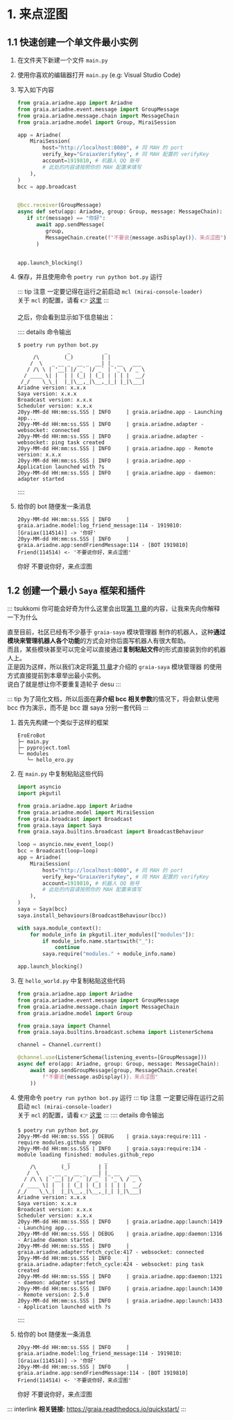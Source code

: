 # 1. 来点涩图

## 1.1 快速创建一个单文件最小实例

1. 在文件夹下新建一个文件 `main.py`
2. 使用你喜欢的编辑器打开 `main.py` (e.g: Visual Studio Code)
3. 写入如下内容

   ```python
   from graia.ariadne.app import Ariadne
   from graia.ariadne.event.message import GroupMessage
   from graia.ariadne.message.chain import MessageChain
   from graia.ariadne.model import Group, MiraiSession

   app = Ariadne(
       MiraiSession(
           host="http://localhost:8080", # 同 MAH 的 port
           verify_key="GraiaxVerifyKey", # 同 MAH 配置的 verifyKey
           account=1919810, # 机器人 QQ 账号
           # 此处的内容请按照你的 MAH 配置来填写
       ),
   )
   bcc = app.broadcast


   @bcc.receiver(GroupMessage)
   async def setu(app: Ariadne, group: Group, message: MessageChain):
      if str(message) == "你好":
         await app.sendMessage(
            group,
            MessageChain.create(f"不要说{message.asDisplay()}，来点涩图"),
         )


   app.launch_blocking()
   ```

4. 保存，并且使用命令 `poetry run python bot.py` 运行

   ::: tip 注意
   一定要记得在运行之前启动 `mcl (mirai-console-loader)`  
   关于 `mcl` 的配置，请看 :point_right: [这里](../before/Q&A.md#_3-关于-mirai-环境)
   :::

   之后，你会看到显示如下信息输出：

   :::: details 命令输出

   ```txt:no-line-numbers
   $ poetry run python bot.py
                   _           _
        /\        (_)         | |
       /  \   _ __ _  __ _  __| |_ __   ___
      / /\ \ | '__| |/ _` |/ _` | '_ \ / _ \
     / ____ \| |  | | (_| | (_| | | | |  __/
    /_/    \_\_|  |_|\__,_|\__,_|_| |_|\___|
   Ariadne version: x.x.x
   Saya version: x.x.x
   Broadcast version: x.x.x
   Scheduler version: x.x.x
   20yy-MM-dd HH:mm:ss.SSS | INFO     | graia.ariadne.app - Launching app...
   20yy-MM-dd HH:mm:ss.SSS | INFO     | graia.ariadne.adapter - websocket: connected
   20yy-MM-dd HH:mm:ss.SSS | INFO     | graia.ariadne.adapter - websocket: ping task created
   20yy-MM-dd HH:mm:ss.SSS | INFO     | graia.ariadne.app - Remote version: x.x.x
   20yy-MM-dd HH:mm:ss.SSS | INFO     | graia.ariadne.app - Application launched with ?s
   20yy-MM-dd HH:mm:ss.SSS | INFO     | graia.ariadne.app - daemon: adapter started
   ```

   ::::

5. 给你的 bot 随便发一条消息

   ```txt:no-line-numbers
   20yy-MM-dd HH:mm:ss.SSS | INFO     | graia.ariadne.model:log_friend_message:114 - 1919810: [Graiax(114514)] -> '你好'
   20yy-MM-dd HH:mm:ss.SSS | INFO     | graia.ariadne.app:sendFriendMessage:114 - [BOT 1919810] Friend(114514) <- '不要说你好，来点涩图'
   ```

   <ChatWindow title="Graia Framework Community">
      <ChatMsg name="GraiaX" onright>你好</ChatMsg>
      <ChatMsg name="EroEroBot" avatar="/avatar/ero.webp">不要说你好，来点涩图</ChatMsg>
   </ChatWindow>

## 1.2 创建一个最小 `Saya` 框架和插件

::: tsukkomi
你可能会好奇为什么这里会出现[第 11 章](./11_classification.md)的内容，让我来先向你解释一下为什么

直至目前，社区已经有不少基于 `graia-saya` 模块管理器 制作的机器人，这种**通过模块来管理机器人各个功能**的方式会对你后面写机器人有很大帮助。  
而且，某些模块甚至可以完全可以直接通过**复制粘贴文件**的形式直接装到你的机器人上。  
正是因为这样，所以我们决定将[第 11 章](./11_classification.md)才介绍的 `graia-saya` 模块管理器 的使用方式直接提前到本章举出最小实例。
<br/><Curtain type="tsukkomi">说白了就是想让你不要重复造轮子 desu</Curtain>
:::

::: tip
为了简化文档，所以后面在**非介绍 bcc 相关参数**的情况下，将会默认使用 bcc 作为演示，而不是 bcc 跟 saya 分别一套代码
:::

1. 首先先构建一个类似于这样的框架
   ```txt:no-line-numbers
   EroEroBot
   ├─ main.py
   ├─ pyproject.toml
   └─ modules
      └─ hello_ero.py
   ```
2. 在 `main.py` 中复制粘贴这些代码

   ```python
   import asyncio
   import pkgutil

   from graia.ariadne.app import Ariadne
   from graia.ariadne.model import MiraiSession
   from graia.broadcast import Broadcast
   from graia.saya import Saya
   from graia.saya.builtins.broadcast import BroadcastBehaviour

   loop = asyncio.new_event_loop()
   bcc = Broadcast(loop=loop)
   app = Ariadne(
       MiraiSession(
           host="http://localhost:8080", # 同 MAH 的 port
           verify_key="GraiaxVerifyKey", # 同 MAH 配置的 verifyKey
           account=1919810, # 机器人 QQ 账号
           # 此处的内容请按照你的 MAH 配置来填写
       ),
   )
   saya = Saya(bcc)
   saya.install_behaviours(BroadcastBehaviour(bcc))

   with saya.module_context():
       for module_info in pkgutil.iter_modules(["modules"]):
           if module_info.name.startswith("_"):
               continue
           saya.require("modules." + module_info.name)

   app.launch_blocking()
   ```

3. 在 `hello_world.py` 中复制粘贴这些代码

   ```python
   from graia.ariadne.app import Ariadne
   from graia.ariadne.event.message import GroupMessage
   from graia.ariadne.message.chain import MessageChain
   from graia.ariadne.model import Group

   from graia.saya import Channel
   from graia.saya.builtins.broadcast.schema import ListenerSchema

   channel = Channel.current()

   @channel.use(ListenerSchema(listening_events=[GroupMessage]))
   async def ero(app: Ariadne, group: Group, message: MessageChain):
       await app.sendGroupMessage(group, MessageChain.create(
           f"不要说{message.asDisplay()}，来点涩图"
       ))
   ```

4. 使用命令 `poetry run python bot.py` 运行
   ::: tip 注意
   一定要记得在运行之前启动 `mcl (mirai-console-loader)`  
   关于 `mcl` 的配置，请看 :point_right: [这里](../before/Q&A.md#_3-关于-mirai-环境)
   :::
   :::: details 命令输出

   ```txt:no-line-numbers
   $ poetry run python bot.py
   20yy-MM-dd HH:mm:ss.SSS | DEBUG    | graia.saya:require:111 - require modules.github_repo
   20yy-MM-dd HH:mm:ss.SSS | INFO     | graia.saya:require:134 - module loading finished: modules.github_repo
                   _           _
       /\        (_)         | |
      /  \   _ __ _  __ _  __| |_ __   ___
     / /\ \ | '__| |/ _` |/ _` | '_ \ / _ \
    / ____ \| |  | | (_| | (_| | | | |  __/
   /_/    \_\_|  |_|\__,_|\__,_|_| |_|\___|
   Ariadne version: x.x.x
   Saya version: x.x.x
   Broadcast version: x.x.x
   Scheduler version: x.x.x
   20yy-MM-dd HH:mm:ss.SSS | INFO     | graia.ariadne.app:launch:1419 - Launching app...
   20yy-MM-dd HH:mm:ss.SSS | DEBUG    | graia.ariadne.app:daemon:1316 - Ariadne daemon started.
   20yy-MM-dd HH:mm:ss.SSS | INFO     | graia.ariadne.adapter:fetch_cycle:417 - websocket: connected
   20yy-MM-dd HH:mm:ss.SSS | INFO     | graia.ariadne.adapter:fetch_cycle:424 - websocket: ping task created
   20yy-MM-dd HH:mm:ss.SSS | INFO     | graia.ariadne.app:daemon:1321 - daemon: adapter started
   20yy-MM-dd HH:mm:ss.SSS | INFO     | graia.ariadne.app:launch:1430 - Remote version: 2.5.0
   20yy-MM-dd HH:mm:ss.SSS | INFO     | graia.ariadne.app:launch:1433 - Application launched with ?s
   ```

   ::::

5. 给你的 bot 随便发一条消息

   ```txt:no-line-numbers
   20yy-MM-dd HH:mm:ss.SSS | INFO     | graia.ariadne.model:log_friend_message:114 - 1919810: [Graiax(114514)] -> '你好'
   20yy-MM-dd HH:mm:ss.SSS | INFO     | graia.ariadne.app:sendFriendMessage:114 - [BOT 1919810] Friend(114514) <- '不要说你好，来点涩图'
   ```

   <ChatWindow title="Graia Framework Community">
      <ChatMsg name="GraiaX" onright>你好</ChatMsg>
      <ChatMsg name="EroEroBot" avatar="/avatar/ero.webp">不要说你好，来点涩图</ChatMsg>
   </ChatWindow>

::: interlink
**相关链接:** <https://graia.readthedocs.io/quickstart/>
:::
